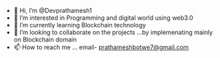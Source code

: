 - 👋 Hi, I’m @Devprathamesh1
- 👀 I’m interested in Programming and digital world using web3.0
- 🌱 I’m currently learning Blockchain technology
- 💞️ I’m looking to collaborate on the projects ...by implemenating mainly on Blockchain domain
- 📫 How to reach me ... email- prathameshbotwe7@gmail.com 


<!---
Devprathamesh1/Devprathamesh1 is a ✨ special ✨ repository because its `README.md` (this file) appears on your GitHub profile.
You can click the Preview link to take a look at your changes.
--->
